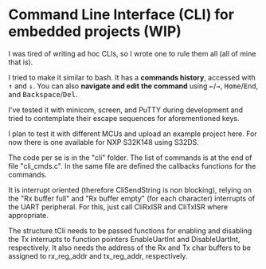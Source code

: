 # Command Line Interface (CLI) for embedded projects (WIP)

I was tired of writing ad hoc CLIs, so I wrote one to rule them all (all of mine that is).

I tried to make it similar to bash. It has a **commands history**, accessed with <kbd>&#8593;</kbd> and <kbd>&#8595;</kbd>. You can also **navigate and edit the command** using <kbd>&#8592;</kbd>/<kbd>&#8594;</kbd>, <kbd>Home</kbd>/<kbd>End</kbd>, and <kbd>Backspace</kbd>/<kbd>Del</kbd>.

I've tested it with minicom, screen, and PuTTY during development and tried to contemplate their escape sequences for aforementioned keys.

I plan to test it with different MCUs and upload an example project here. For now there is one available for NXP S32K148 using S32DS.

The code per se is in the "cli" folder.
The list of commands is at the end of file "cli_cmds.c". In the same file are defined the callbacks functions for the commands.

It is interrupt oriented (therefore CliSendString is non blocking), relying on the "Rx buffer full" and "Rx buffer empty" (for each character) interrupts of the UART peripheral. For this, just call CliRxISR and CliTxISR where appropriate.

The structure tCli needs to be passed functions for enabling and disabling the Tx interrupts to function pointers EnableUartInt and DisableUartInt, respectively.
It also needs the address of the Rx and Tx char buffers to be assigned to rx_reg_addr and tx_reg_addr, respectively.
